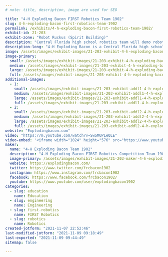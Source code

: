 ```yaml
---
# note: title, description, image are used for SEO

title: "4-H Exploding Bacon FIRST Robotics Team 1902"
slug: 4-h-exploding-bacon-first-robotics-team-1902
permalink: /exhibits/4-h-exploding-bacon-first-robotics-team-1902/
exhibit-id: 21-203
exhibit-zone: "Robot Ruckus (Spirit Building)"
description: "Central Florida high school robotics team will demo robots"
description-long: "4-H Exploding Bacon is a Central Florida high school robotics team that designs and builds robots that compete internationally through the FIRST Robotics Competition. Students will demo their robot and share STEM education materials."
image: /assets/images/exhibit-images/21-203-exhibit-4-h-exploding-bacon-first-robotics-team-1902-5ba9c1ba-b709-404b-8b4d-fe2620a85704-large.jpeg
image-primary: 
  small: /assets/images/exhibit-images/21-203-exhibit-4-h-exploding-bacon-first-robotics-team-1902-5ba9c1ba-b709-404b-8b4d-fe2620a85704-small.jpeg
  medium: /assets/images/exhibit-images/21-203-exhibit-4-h-exploding-bacon-first-robotics-team-1902-5ba9c1ba-b709-404b-8b4d-fe2620a85704-medium.jpeg
  large: /assets/images/exhibit-images/21-203-exhibit-4-h-exploding-bacon-first-robotics-team-1902-5ba9c1ba-b709-404b-8b4d-fe2620a85704-large.jpeg
  full: /assets/images/exhibit-images/21-203-exhibit-4-h-exploding-bacon-first-robotics-team-1902-5ba9c1ba-b709-404b-8b4d-fe2620a85704-full.jpeg
additional-images: 
  - 1:
    small: /assets/images/exhibit-images/21-203-exhibit-addl1-4-h-exploding-bacon-first-robotics-team-1902-a2b547ce-3195-4239-8928-6ceae270e550-small.jpeg
    medium: /assets/images/exhibit-images/21-203-exhibit-addl1-4-h-exploding-bacon-first-robotics-team-1902-a2b547ce-3195-4239-8928-6ceae270e550-medium.jpeg
    large: /assets/images/exhibit-images/21-203-exhibit-addl1-4-h-exploding-bacon-first-robotics-team-1902-a2b547ce-3195-4239-8928-6ceae270e550-large.jpeg
    full: /assets/images/exhibit-images/21-203-exhibit-addl1-4-h-exploding-bacon-first-robotics-team-1902-a2b547ce-3195-4239-8928-6ceae270e550-full.jpeg
  - 2:
    small: /assets/images/exhibit-images/21-203-exhibit-addl2-4-h-exploding-bacon-first-robotics-team-1902-abfd9cf1-9336-4242-b25a-ad36e78ad328-small.jpeg
    medium: /assets/images/exhibit-images/21-203-exhibit-addl2-4-h-exploding-bacon-first-robotics-team-1902-abfd9cf1-9336-4242-b25a-ad36e78ad328-medium.jpeg
    large: /assets/images/exhibit-images/21-203-exhibit-addl2-4-h-exploding-bacon-first-robotics-team-1902-abfd9cf1-9336-4242-b25a-ad36e78ad328-large.jpeg
    full: /assets/images/exhibit-images/21-203-exhibit-addl2-4-h-exploding-bacon-first-robotics-team-1902-abfd9cf1-9336-4242-b25a-ad36e78ad328-full.jpeg
website: "Explodingbacon.com"
video: "https://m.youtube.com/watch?v=SwSMUPLeQLE"
video-embed: '<iframe width="1024" height="576" src="https://www.youtube.com/embed/SwSMUPLeQLE?feature=oembed" frameborder="0" allow="accelerometer; autoplay; clipboard-write; encrypted-media; gyroscope; picture-in-picture" allowfullscreen></iframe>'
maker: 
  name: "4-H Exploding Bacon Team 1902"
  description: "4-H Exploding Bacon FIRST Robotics Competition Team 1902"
  image-primary: /assets/images/exhibit-images/21-203-maker-4-h-exploding-bacon-first-robotics-team-1902-bc49f84b-b0b3-454b-9137-aa93d4e90956-medium.jpeg
  website: https://explodingbacon.com/
  twitter: https://www.twitter.com/frcbacon1902
  instagram: https://www.instagram.com/frcbacon1902
  facebook: https://www.facebook.com/frcbacon1902/
  youtube: https://www.youtube.com/user/explodingbacon1902
categories: 
  - slug: education
    name: Education
  - slug: engineering
    name: Engineering
  - slug: first-robotics
    name: FIRST Robotics
  - slug: robotics
    name: Robotics
created-jotform: "2021-11-07 22:52:46"
last-modified-jotform: "2021-11-09 09:18:49"
last-exported: "2021-11-09 09:44:49"
sitemap: false

---
```


